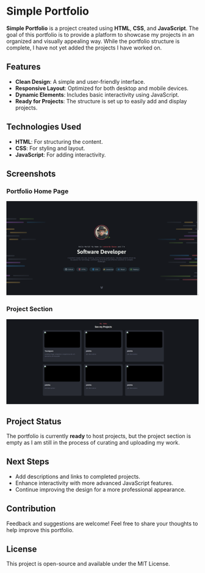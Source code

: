 # Simple Portfolio

**Simple Portfolio** is a project created using **HTML**, **CSS**, and **JavaScript**. The goal of this portfolio is to provide a platform to showcase my projects in an organized and visually appealing way. While the portfolio structure is complete, I have not yet added the projects I have worked on.

## Features
- **Clean Design**: A simple and user-friendly interface.
- **Responsive Layout**: Optimized for both desktop and mobile devices.
- **Dynamic Elements**: Includes basic interactivity using JavaScript.
- **Ready for Projects**: The structure is set up to easily add and display projects.

## Technologies Used
- **HTML**: For structuring the content.
- **CSS**: For styling and layout.
- **JavaScript**: For adding interactivity.

## Screenshots

### Portfolio Home Page
![Portfolio Home Page](screenshots/page-1.png)

### Project Section
![Project Section](screenshots/page-2.png)

## Project Status
The portfolio is currently **ready** to host projects, but the project section is empty as I am still in the process of curating and uploading my work.

## Next Steps
- Add descriptions and links to completed projects.
- Enhance interactivity with more advanced JavaScript features.
- Continue improving the design for a more professional appearance.

## Contribution
Feedback and suggestions are welcome! Feel free to share your thoughts to help improve this portfolio.

## License
This project is open-source and available under the MIT License.
